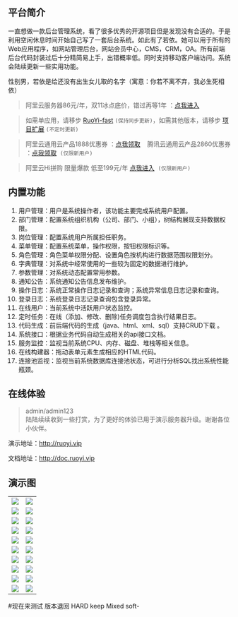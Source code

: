 ## 平台简介

一直想做一款后台管理系统，看了很多优秀的开源项目但是发现没有合适的。于是利用空闲休息时间开始自己写了一套后台系统。如此有了若依。她可以用于所有的Web应用程序，如网站管理后台，网站会员中心，CMS，CRM，OA。所有前端后台代码封装过后十分精简易上手，出错概率低。同时支持移动客户端访问。系统会陆续更新一些实用功能。

性别男，若依是给还没有出生女儿取的名字（寓意：你若不离不弃，我必生死相依）

> 阿里云服务器86元/年，双11冰点底价，错过再等1年 ：[点我进入](https://www.aliyun.com/1111/2019/group-buying-share?ptCode=79B1148C588D554F3E87264DB80E6C90647C88CF896EF535&userCode=brki8iof&share_source=copy_link)

> 如需单应用，请移步 [RuoYi-fast](https://gitee.com/y_project/RuoYi-fast)  `(保持同步更新)`，如需其他版本，请移步 [项目扩展](http://doc.ruoyi.vip/ruoyi/document/xmkz.html)  `(不定时更新)`

> 阿里云通用云产品1888优惠券 ：[点我领取](https://promotion.aliyun.com/ntms/yunparter/invite.html?userCode=brki8iof)&nbsp;&nbsp;&nbsp;&nbsp;腾讯云通用云产品2860优惠券 ：[点我领取](https://cloud.tencent.com/redirect.php?redirect=1025&cps_key=198c8df2ed259157187173bc7f4f32fd&from=console)&nbsp;&nbsp;`(仅限新用户)`

> 阿里云Hi拼购 限量爆款 低至199元/年 [点我进入](https://www.aliyun.com/acts/hi-group-buying?userCode=brki8iof)&nbsp;&nbsp;`(仅限新用户)`

## 内置功能

1.  用户管理：用户是系统操作者，该功能主要完成系统用户配置。
2.  部门管理：配置系统组织机构（公司、部门、小组），树结构展现支持数据权限。
3.  岗位管理：配置系统用户所属担任职务。
4.  菜单管理：配置系统菜单，操作权限，按钮权限标识等。
5.  角色管理：角色菜单权限分配、设置角色按机构进行数据范围权限划分。
6.  字典管理：对系统中经常使用的一些较为固定的数据进行维护。
7.  参数管理：对系统动态配置常用参数。
8.  通知公告：系统通知公告信息发布维护。
9.  操作日志：系统正常操作日志记录和查询；系统异常信息日志记录和查询。
10. 登录日志：系统登录日志记录查询包含登录异常。
11. 在线用户：当前系统中活跃用户状态监控。
12. 定时任务：在线（添加、修改、删除)任务调度包含执行结果日志。
13. 代码生成：前后端代码的生成（java、html、xml、sql）支持CRUD下载 。
14. 系统接口：根据业务代码自动生成相关的api接口文档。
15. 服务监控：监视当前系统CPU、内存、磁盘、堆栈等相关信息。
16. 在线构建器：拖动表单元素生成相应的HTML代码。
17. 连接池监视：监视当前系统数据库连接池状态，可进行分析SQL找出系统性能瓶颈。
## 在线体验
> admin/admin123  
> 陆陆续续收到一些打赏，为了更好的体验已用于演示服务器升级。谢谢各位小伙伴。

演示地址：http://ruoyi.vip  

文档地址：http://doc.ruoyi.vip

## 演示图

<table>
    <tr>
        <td><img src="https://oscimg.oschina.net/oscnet/25b5e333768d013d45a990c152dbe4d9d6e.jpg"/></td>
        <td><img src="https://oscimg.oschina.net/oscnet/e29fd81b2d43b517f99535564af41f9d1d5.jpg"/></td>
    </tr>
    <tr>
        <td><img src="https://oscimg.oschina.net/oscnet/629f1510fb6205f773c8c284863406b694f.jpg"/></td>
        <td><img src="https://oscimg.oschina.net/oscnet/9124eda87df0e72427cd63f458b813e3363.jpg"/></td>
    </tr>
    <tr>
        <td><img src="https://oscimg.oschina.net/oscnet/438c59467afd0097cfbe9c89db932661687.jpg"/></td>
        <td><img src="https://oscimg.oschina.net/oscnet/72a015041db6843aca7f7b273688cb346f8.jpg"/></td>
    </tr>
	<tr>
        <td><img src="https://oscimg.oschina.net/oscnet/ecb5f1c9929f1933f733f796749b2df73d9.jpg"/></td>
        <td><img src="https://oscimg.oschina.net/oscnet/e4283d500eb10e8dd8701e7742f7facb065.jpg"/></td>
    </tr>	 
    <tr>
        <td><img src="https://oscimg.oschina.net/oscnet/2531dbf419a1b114e1177f8d2a120b8a9c3.jpg"/></td>
        <td><img src="https://oscimg.oschina.net/oscnet/8b740a42dddc1e5a8a150d97c5060df258b.jpg"/></td>
    </tr>
	<tr>
        <td><img src="https://oscimg.oschina.net/oscnet/00e642dc3515919b3760968cc496a12a849.jpg"/></td>
        <td><img src="https://oscimg.oschina.net/oscnet/f72d28a3e60413a4e1b5c7c2f45f962fd65.jpg"/></td>
    </tr>
	<tr>
        <td><img src="https://oscimg.oschina.net/oscnet/19222e495869a2a99fc31c5d2bd4539e1e7.jpg"/></td>
        <td><img src="https://oscimg.oschina.net/oscnet/264d25176f4e22b4b38e95fe6ce73775299.jpg"/></td>
    </tr>
	<tr>
        <td><img src="https://oscimg.oschina.net/oscnet/d85fbb59be27fb33f68bdbb6e8bc967c97b.jpg"/></td>
        <td><img src="https://oscimg.oschina.net/oscnet/bb902d2c54bad02a052e9a05e5f22a93df1.jpg"/></td>
    </tr>
	<tr>
        <td><img src="https://oscimg.oschina.net/oscnet/30cda883bb9a7f74f1454314e64f949942d.jpg"/></td>
        <td><img src="https://oscimg.oschina.net/oscnet/deebaaa8d6b14a419ed5911f49e3f222a6f.jpg"/></td>
    </tr>
	<tr>
        <td><img src="https://oscimg.oschina.net/oscnet/bed2b98a44e7ae820c2885329e711965c28.jpg"/></td>
        <td><img src="https://oscimg.oschina.net/oscnet/5f3d39a141f21f81b90536f391b8408f1fa.jpg"/></td>
    </tr>
</table>


#现在来测试
版本退回
HARD
keep
Mixed
soft-